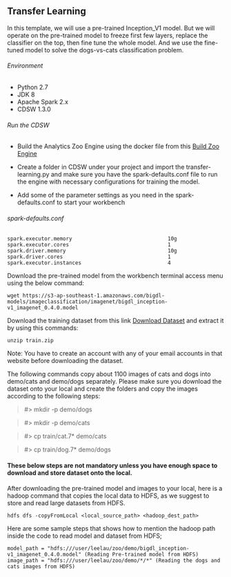 ## Transfer Learning
In this template, we will use a pre-trained Inception_V1 model. But we will operate on the pre-trained model to freeze first few layers, replace the classifier on the top, then fine tune the whole model. And we use the fine-tuned model to solve the dogs-vs-cats classification problem.

###### Environment
* Python 2.7 
* JDK 8
* Apache Spark 2.x
* CDSW 1.3.0

###### Run the CDSW
* Build the Analytics Zoo Engine using the docker file from this [Build Zoo Engine](https://github.com/dell-ai-engineering/bigdlengine4cdsw/tree/master/analytics-zoo)

* Create a folder in CDSW under your project and import the transfer-learning.py and make sure you have the spark-defaults.conf file to run the engine with necessary configurations for training the model.

* Add some of the parameter settings as you need in the spark-defaults.conf to start your workbench

###### spark-defaults.conf
    spark.executor.memory                               10g
    spark.executor.cores                                1
    spark.driver.memory                                 10g
    spark.driver.cores                                  1
    spark.executor.instances                            4


Download the pre-trained model from the workbench terminal access menu using the below command:
```
wget https://s3-ap-southeast-1.amazonaws.com/bigdl-models/imageclassification/imagenet/bigdl_inception-v1_imagenet_0.4.0.model
```

Download the training dataset from this link [Download Dataset](https://www.kaggle.com/c/dogs-vs-cats/download/train.zip) and extract it by using this commands:
```
unzip train.zip
```

Note: You have to create an account with any of your email accounts in that website before downloading the dataset.

The following commands copy about 1100 images of cats and dogs into demo/cats and demo/dogs separately. Please make sure you download the dataset onto your local and create the folders and copy the images according to the following steps:

>  #> mkdir -p demo/dogs

>  #> mkdir -p demo/cats

>  #> cp train/cat.7* demo/cats

>  #> cp train/dog.7* demo/dogs





#### These below steps are not mandatory unless you have enough space to download and store dataset onto the local.

After downloading the pre-trained model and images to your local, here is a hadoop command that copies the local data to HDFS, as we suggest to store and read large datasets from HDFS.
```
hdfs dfs -copyFromLocal <local_source_path> <hadoop_dest_path>
```


Here are some sample steps that shows how to mention the hadoop path inside the code to read model and dataset from HDFS;
```
model_path = "hdfs:///user/leelau/zoo/demo/bigdl_inception-v1_imagenet_0.4.0.model" (Reading Pre-trained model from HDFS)
image_path = "hdfs:///user/leelau/zoo/demo/*/*" (Reading the dogs and cats images from HDFS)
```
